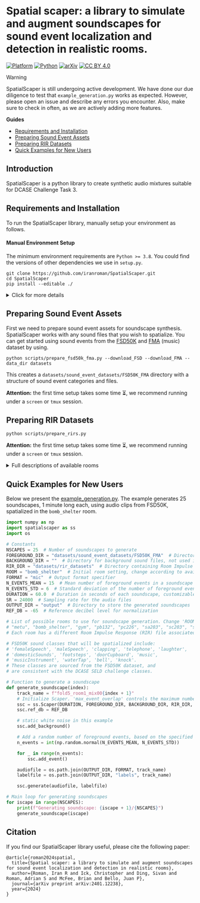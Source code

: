 <!-- omit in toc -->
# Spatial scaper: a library to simulate and augment soundscapes for sound event localization and detection in realistic rooms.
[![Platform](https://img.shields.io/badge/Platform-linux-lightgrey?logo=linux)](https://www.linux.org/)
[![Python](https://img.shields.io/badge/Python-3.8%2B-orange?logo=python)](https://www.python.org/)	
[![arXiv](https://img.shields.io/badge/Arxiv-2401.03497-blueviolet?logo=arxiv)](https://arxiv.org/abs/2401.12238)
[![CC BY 4.0](https://img.shields.io/badge/License-CC%20BY%204.0-lightgrey.svg)](https://creativecommons.org/licenses/by/4.0/)

> [!WARNING]
> SpatialScaper is still undergoing active development. We have done our due diligence to test that  `example_generation.py` works as expected. However, please open an issue and describe any errors you encounter. Also, make sure to check in often, as we are actively adding more features. 

**Guides**
- [Requirements and Installation](#requirements-and-installation)
- [Preparing Sound Event Assets](#preparing-sound-event-assets)
- [Preparing RIR Datasets](#preparing-rir-datasets)
- [Quick Examples for New Users](#quick-examples-for-new-users)

<!-- omit in toc -->
## Introduction
SpatialScaper is a python library to create synthetic audio mixtures suitable for DCASE Challenge Task 3.

## Requirements and Installation
To run the SpatialScaper library, manually setup your environment as follows.

<!-- omit in toc -->
#### Manual Environment Setup
The minimum environment requirements are `Python >= 3.8`. You could find the versions of other dependencies we use in `setup.py`. 
```shell 
git clone https://github.com/iranroman/SpatialScaper.git
cd SpatialScaper
pip install --editable ./
```
<details>
<summary>Click for more details</summary>

### Conda Enviroment with Python==3.8

```
conda create -n "ssenv" python=3.8
```

### Python Virtual Enviroment with Python==3.8

```
python3.8 -m venv "ssenv"
```

</details>

## Preparing Sound Event Assets

First we need to prepare sound event assets for soundscape synthesis. SpatialScaper works with any sound files that you wish to spatialize. You can get started using sound events from the [FSD50K](https://zenodo.org/record/4060432#.ZE7ely2B0Ts) and [FMA](https://github.com/mdeff/fma) (music) dataset by using.
```shell
python scripts/prepare_fsd50k_fma.py --download_FSD --download_FMA --data_dir datasets
```

This creates a `datasets/sound_event_datasets/FSD50K_FMA` directory with a structure of sound event categories and files. 

**Attention:** the first time setup takes some time ⏳, we recommend running under a `screen` or `tmux` session.

## Preparing RIR Datasets

```
python scripts/prepare_rirs.py
```

**Attention:** the first time setup takes some time ⏳, we recommend running under a `screen` or `tmux` session.

<details>
<summary>Full descriptions of available rooms </summary>

The available rooms for soundscape generation are as follows:

| Room Name     | Description                                                                                     | Trajectory type | URL                                 |
|---------------|-------------------------------------------------------------------------------------------------|-----------------|-------------------------------------|
| metu          | Classroom S05 at the METU Graduate School of Informatics on 23 January 2018.                   | Square          | [Link](https://zenodo.org/records/2635758) |
| arni          | Arni variable acoustics room at the Acoustics Lab, Aalto University, Espoo, Finland.           | Linear          | [Link](https://zenodo.org/records/5720724) |
| bomb_shelter  | Large open space in underground bomb shelter, with plastic-coated floor and rock walls. Ventilation noise. | Circular  | [Link](https://zenodo.org/records/6408611) |
| gym           | Large open gym space. Ambience of people using weights and gym equipment in adjacent rooms.     | Circular        | [Link](https://zenodo.org/records/6408611) |
| pb132         | Small classroom with group work tables and carpet flooring. Ventilation noise.                 | Circular        | [Link](https://zenodo.org/records/6408611) |
| pc226         | Meeting room with hard floor and partially glass walls. Ventilation noise.                     | Circular        | [Link](https://zenodo.org/records/6408611) |
| sa203         | Lecture hall with inclined floor and rows of desks. Ventilation noise.                         | Linear          | [Link](https://zenodo.org/records/6408611) |
| sc203         | Small classroom with group work tables and carpet flooring. Ventilation noise.                 | Linear          | [Link](https://zenodo.org/records/6408611) |
| se203         | Large classroom with hard floor and rows of desks. Ventilation noise.                          | Linear          | [Link](https://zenodo.org/records/6408611) |
| tb103         | Lecture hall with inclined floor and rows of desks. Ventilation noise.                          | Linear          | [Link](https://zenodo.org/records/6408611) |
| tc352         | Meeting room with hard floor and partially glass walls. Ventilation noise.                     | Circular        | [Link](https://zenodo.org/records/6408611) |

Note that SRIR directions and distances differ with the room. Possible azimuths span the whole range of $\phi\in[-180,180)$, while the elevations span approximately a range between $\theta\in[-50,50]$ degrees.

</details>

## Quick Examples for New Users

Below we present the [example_generation.py](example_generation.py). The example generates 25 soundscapes, 1 minute long each, using audio clips from FSD50K, spatialized in the `bomb_shelter` room.

```python
import numpy as np
import spatialscaper as ss
import os

# Constants
NSCAPES = 25  # Number of soundscapes to generate
FOREGROUND_DIR = "datasets/sound_event_datasets/FSD50K_FMA"  # Directory with FSD50K foreground sound files
BACKGROUND_DIR = ""  # Directory for background sound files, not used in this example
RIR_DIR = "datasets/rir_datasets"  # Directory containing Room Impulse Response (RIR) files
ROOM = "bomb_shelter"  # Initial room setting, change according to available rooms listed below
FORMAT = "mic"  # Output format specifier
N_EVENTS_MEAN = 15  # Mean number of foreground events in a soundscape
N_EVENTS_STD = 6  # Standard deviation of the number of foreground events
DURATION = 60.0  # Duration in seconds of each soundscape, customizable by the user
SR = 24000  # Sampling rate for the audio files
OUTPUT_DIR = "output"  # Directory to store the generated soundscapes
REF_DB = -65  # Reference decibel level for normalization

# List of possible rooms to use for soundscape generation. Change 'ROOM' variable to one of these:
# "metu", "bomb_shelter", "gym", "pb132", "pc226", "sa203", "sc203", "se203", "tb103", "tc352"
# Each room has a different Room Impulse Response (RIR) file associated with it, affecting the acoustic properties.

# FSD50K sound classes that will be spatialized include:
# 'femaleSpeech', 'maleSpeech', 'clapping', 'telephone', 'laughter',
# 'domesticSounds', 'footsteps', 'doorCupboard', 'music',
# 'musicInstrument', 'waterTap', 'bell', 'knock'.
# These classes are sourced from the FSD50K dataset, and 
# are consistent with the DCASE SELD challenge classes.

# Function to generate a soundscape
def generate_soundscape(index):
    track_name = f"fold5_room1_mix00{index + 1}"
    # Initialize Scaper. 'max_event_overlap' controls the maximum number of overlapping sound events.
    ssc = ss.Scaper(DURATION, FOREGROUND_DIR, BACKGROUND_DIR, RIR_DIR, ROOM, FORMAT, SR, max_event_overlap=2)
    ssc.ref_db = REF_DB

    # static white noise in this example
    ssc.add_background()

    # Add a random number of foreground events, based on the specified mean and standard deviation.
    n_events = int(np.random.normal(N_EVENTS_MEAN, N_EVENTS_STD))

    for _ in range(n_events):
        ssc.add_event()

    audiofile = os.path.join(OUTPUT_DIR, FORMAT, track_name)
    labelfile = os.path.join(OUTPUT_DIR, "labels", track_name)

    ssc.generate(audiofile, labelfile)

# Main loop for generating soundscapes
for iscape in range(NSCAPES):
    print(f"Generating soundscape: {iscape + 1}/{NSCAPES}")
    generate_soundscape(iscape)
```

<!-- omit in toc -->
## Citation
If you find our SpatialScaper library useful, please cite the following paper:
```
@article{roman2024spatial,
  title={Spatial scaper: a library to simulate and augment soundscapes for sound event localization and detection in realistic rooms},
  author={Roman, Iran R and Ick, Christopher and Ding, Sivan and Roman, Adrian S and McFee, Brian and Bello, Juan P},
  journal={arXiv preprint arXiv:2401.12238},
  year={2024}
}
```
